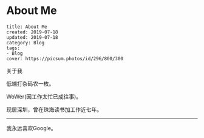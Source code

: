 # About Me

```metadata
title: About Me
created: 2019-07-18
updated: 2019-07-18
category: Blog
tags:
- Blog
cover: https://picsum.photos/id/296/800/300
```

关于我


低端打杂码农一枚。

WoWer(因工作太忙已成往事)。

现居深圳，曾在珠海读书加工作近七年。

---

我永远喜欢Google。
